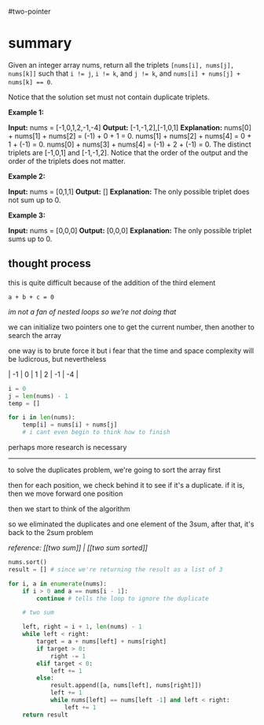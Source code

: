 #two-pointer
# summary

Given an integer array nums, return all the triplets `[nums[i], nums[j], nums[k]]` such that `i != j`, `i != k`, and `j != k`, and `nums[i] + nums[j] + nums[k] == 0`.

Notice that the solution set must not contain duplicate triplets.

**Example 1:**

**Input:** nums = [-1,0,1,2,-1,-4]
**Output:** [-1,-1,2],[-1,0,1]
**Explanation:** 
nums[0] + nums[1] + nums[2] = (-1) + 0 + 1 = 0.
nums[1] + nums[2] + nums[4] = 0 + 1 + (-1) = 0.
nums[0] + nums[3] + nums[4] = (-1) + 2 + (-1) = 0.
The distinct triplets are [-1,0,1] and [-1,-1,2].
Notice that the order of the output and the order of the triplets does not matter.

**Example 2:**

**Input:** nums = [0,1,1]
**Output:** []
**Explanation:** The only possible triplet does not sum up to 0.

**Example 3:**

**Input:** nums = [0,0,0]
**Output:** [0,0,0]
**Explanation:** The only possible triplet sums up to 0.

## thought process

this is quite difficult because of the addition of the third element

```
a + b + c = 0
```

*im not a fan of nested loops so we're not doing that*

we can initialize two pointers
one to get the current number, then another to search the array

one way is to brute force it but i fear that the time and space complexity will be ludicrous, but nevertheless

| -1 | 0 | 1 | 2 | -1 | -4 |

```python
i = 0
j = len(nums) - 1
temp = []

for i in len(nums):
	temp[i] = nums[i] + nums[j]
	# i cant even begin to think how to finish
```

perhaps more research is necessary

---

to solve the duplicates problem, we're going to sort the array first

then for each position, we check behind it to see if it's a duplicate. if it is, then we move forward one position

then we start to think of the algorithm

so we eliminated the duplicates and one element of the 3sum, after that, it's back to the 2sum problem

*reference: [[two sum]] | [[two sum sorted]]*

```python
nums.sort()
result = [] # since we're returning the result as a list of 3 

for i, a in enumerate(nums):
	if i > 0 and a == nums[i - 1]:
		continue # tells the loop to ignore the duplicate

	# two sum 

	left, right = i + 1, len(nums) - 1
	while left < right:
		target = a + nums[left] + nums[right]
		if target > 0:
			right -= 1
		elif target < 0:
			left += 1
		else:
			result.append([a, nums[left], nums[right]])
			left += 1
			while nums[left] == nums[left -1] and left < right:
				left += 1
	return result
```